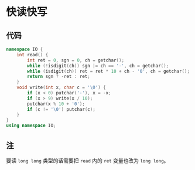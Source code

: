 # 快读快写

## 代码

```cpp
namespace IO {
    int read() {
        int ret = 0, sgn = 0, ch = getchar();
        while (!isdigit(ch)) sgn |= ch == '-', ch = getchar();
        while (isdigit(ch)) ret = ret * 10 + ch - '0', ch = getchar();
        return sgn ? -ret : ret;
    }
    void write(int x, char c = '\0') {
        if (x < 0) putchar('-'), x = -x;
        if (x > 9) write(x / 10);
        putchar(x % 10 + '0');
        if (c != '\0') putchar(c);
    }
}
using namespace IO;
```

## 注

要读 `long long` 类型的话需要把 `read` 内的 `ret` 变量也改为 `long long`。